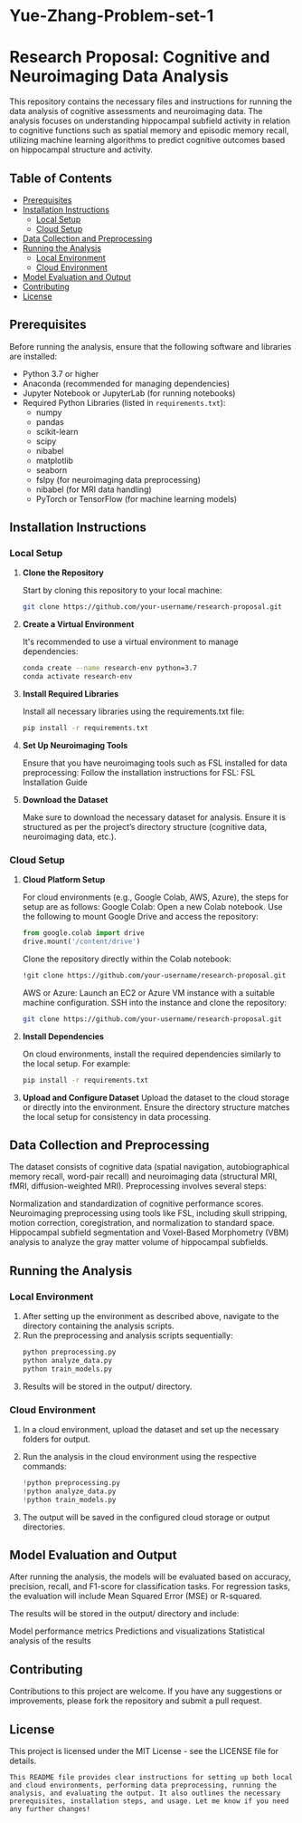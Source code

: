 # Yue-Zhang-Problem-set-1
# Research Proposal: Cognitive and Neuroimaging Data Analysis

This repository contains the necessary files and instructions for running the data analysis of cognitive assessments and neuroimaging data. The analysis focuses on understanding hippocampal subfield activity in relation to cognitive functions such as spatial memory and episodic memory recall, utilizing machine learning algorithms to predict cognitive outcomes based on hippocampal structure and activity.

## Table of Contents

- [Prerequisites](#prerequisites)
- [Installation Instructions](#installation-instructions)
  - [Local Setup](#local-setup)
  - [Cloud Setup](#cloud-setup)
- [Data Collection and Preprocessing](#data-collection-and-preprocessing)
- [Running the Analysis](#running-the-analysis)
  - [Local Environment](#local-environment)
  - [Cloud Environment](#cloud-environment)
- [Model Evaluation and Output](#model-evaluation-and-output)
- [Contributing](#contributing)
- [License](#license)

## Prerequisites

Before running the analysis, ensure that the following software and libraries are installed:

- Python 3.7 or higher
- Anaconda (recommended for managing dependencies)
- Jupyter Notebook or JupyterLab (for running notebooks)
- Required Python Libraries (listed in `requirements.txt`):
  - numpy
  - pandas
  - scikit-learn
  - scipy
  - nibabel
  - matplotlib
  - seaborn
  - fslpy (for neuroimaging data preprocessing)
  - nibabel (for MRI data handling)
  - PyTorch or TensorFlow (for machine learning models)

## Installation Instructions

### Local Setup

1. **Clone the Repository**
   
   Start by cloning this repository to your local machine:
   ```bash
   git clone https://github.com/your-username/research-proposal.git

2. **Create a Virtual Environment**

   It's recommended to use a virtual environment to manage dependencies:
   ```bash
   conda create --name research-env python=3.7
   conda activate research-env
   
3. **Install Required Libraries**

   Install all necessary libraries using the requirements.txt file:
   ```bash
   pip install -r requirements.txt

4. **Set Up Neuroimaging Tools**

   Ensure that you have neuroimaging tools such as FSL installed for data preprocessing:
   Follow the installation instructions for FSL: FSL Installation Guide

5. **Download the Dataset**

   Make sure to download the necessary dataset for analysis. Ensure it is structured as per the project’s directory structure (cognitive data,
   neuroimaging data, etc.).

### Cloud Setup

1. **Cloud Platform Setup**

   For cloud environments (e.g., Google Colab, AWS, Azure), the steps for setup are as follows:
   Google Colab:
   Open a new Colab notebook.
   Use the following to mount Google Drive and access the repository:
   ```python
   from google.colab import drive
   drive.mount('/content/drive')
   ```

   Clone the repository directly within the Colab notebook:
   ```bash
   !git clone https://github.com/your-username/research-proposal.git
   ```
   
   AWS or Azure:
   Launch an EC2 or Azure VM instance with a suitable machine configuration.
   SSH into the instance and clone the repository:
   ```bash
   git clone https://github.com/your-username/research-proposal.git

2. **Install Dependencies**

   On cloud environments, install the required dependencies similarly to the local setup. For example:
   ```bash
   pip install -r requirements.txt

3. **Upload and Configure Dataset**
   Upload the dataset to the cloud storage or directly into the environment. Ensure the directory structure matches the local setup for consistency in
   data processing.

## Data Collection and Preprocessing

The dataset consists of cognitive data (spatial navigation, autobiographical memory recall, word-pair recall) and neuroimaging data (structural MRI, fMRI, diffusion-weighted MRI). Preprocessing involves several steps:

Normalization and standardization of cognitive performance scores.
Neuroimaging preprocessing using tools like FSL, including skull stripping, motion correction, coregistration, and normalization to standard space.
Hippocampal subfield segmentation and Voxel-Based Morphometry (VBM) analysis to analyze the gray matter volume of hippocampal subfields.

## Running the Analysis
### Local Environment
1. After setting up the environment as described above, navigate to the directory containing the analysis scripts.
2. Run the preprocessing and analysis scripts sequentially:
   ```bash
   python preprocessing.py
   python analyze_data.py
   python train_models.py
   ```
3. Results will be stored in the output/ directory.

### Cloud Environment
1. In a cloud environment, upload the dataset and set up the necessary folders for output.

2. Run the analysis in the cloud environment using the respective commands:
   ```python
   !python preprocessing.py
   !python analyze_data.py
   !python train_models.py
   ```
3. The output will be saved in the configured cloud storage or output directories.

## Model Evaluation and Output
After running the analysis, the models will be evaluated based on accuracy, precision, recall, and F1-score for classification tasks. For regression tasks, the evaluation will include Mean Squared Error (MSE) or R-squared.

The results will be stored in the output/ directory and include:

Model performance metrics
Predictions and visualizations
Statistical analysis of the results

## Contributing
Contributions to this project are welcome. If you have any suggestions or improvements, please fork the repository and submit a pull request.

## License
This project is licensed under the MIT License - see the LICENSE file for details.
```pgsql
This README file provides clear instructions for setting up both local and cloud environments, performing data preprocessing, running the analysis, and evaluating the output. It also outlines the necessary prerequisites, installation steps, and usage. Let me know if you need any further changes!
```







